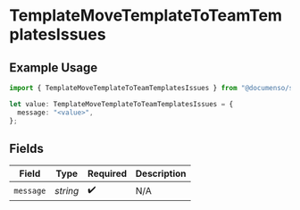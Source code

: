 # TemplateMoveTemplateToTeamTemplatesIssues

## Example Usage

```typescript
import { TemplateMoveTemplateToTeamTemplatesIssues } from "@documenso/sdk-typescript/models/errors";

let value: TemplateMoveTemplateToTeamTemplatesIssues = {
  message: "<value>",
};
```

## Fields

| Field              | Type               | Required           | Description        |
| ------------------ | ------------------ | ------------------ | ------------------ |
| `message`          | *string*           | :heavy_check_mark: | N/A                |